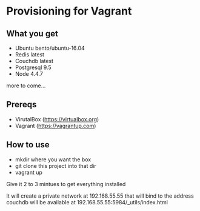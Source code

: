 # Provisioning for Vagrant

## What you get

* Ubuntu bento/ubuntu-16.04
* Redis latest
* Couchdb latest 
* Postgresql 9.5
* Node 4.4.7

more to come... 

## Prereqs

* VirutalBox (https://virtualbox.org)
* Vagrant (https://vagrantup.com)

## How to use

* mkdir where you want the box 
* git clone this project into that dir
* vagrant up


Give it 2 to 3 mintues to get everything installed


It will create a private network at 192.168.55.55 that will bind to the address
couchdb will be available at 192.168.55.55:5984/_utils/index.html
